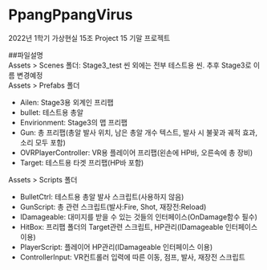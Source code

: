 # PpangPpangVirus
2022년 1학기 가상현실 15조 Project 15 기말 프로젝트  
  
##파일설명  
Assets > Scenes 폴더: Stage3_test 씬 외에는 전부 테스트용 씬. 추후 Stage3로 이름 변경예정  
Assets > Prefabs 폴더  
 - Ailen: Stage3용 외계인 프리팹  
 - bullet: 테스트용 총알  
 - Envirionment: Stage3의 맵 프리팹  
 - Gun: 총 프리팹(총알 발사 위치, 남은 총알 개수 텍스트, 발사 시 불꽃과 궤적 효과, 소리 모두 포함)  
 - OVRPlayerController: VR용 플레이어 프리팹(왼손에 HP바, 오른속에 총 장비)  
 - Target: 테스트용 타겟 프리팹(HP바 포함)  
  
Assets > Scripts 폴더  
 - BulletCtrl: 테스트용 총알 발사 스크립트(사용하지 않음)  
 - GunScript: 총 관련 스크립트(발사:Fire, Shot, 재장전:Reload)  
 - IDamageable: 대미지를 받을 수 있는 것들의 인터페이스(OnDamage함수 필수)  
 - HitBox: 프리팹 폴더의 Target관련 스크립트, HP관리(IDamageable 인터페이스 이용)  
 - PlayerScript: 플레이어 HP관리(IDamageable 인터페이스 이용)  
 - ControllerInput: VR컨트롤러 입력에 따른 이동, 점프, 발사, 재장전 스크립트 
